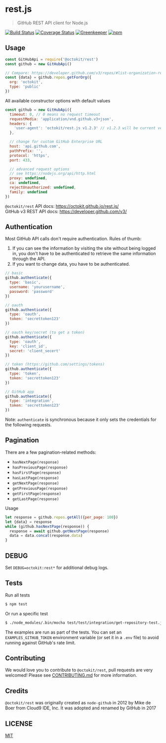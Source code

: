# rest.js

> GitHub REST API client for Node.js

[![Build Status](https://travis-ci.org/octokit/rest.js.svg?branch=master)](https://travis-ci.org/octokit/rest.js)
[![Coverage Status](https://coveralls.io/repos/github/octokit/rest.js/badge.svg)](https://coveralls.io/github/octokit/rest.js)
[![Greenkeeper](https://badges.greenkeeper.io/octokit/rest.js.svg)](https://greenkeeper.io/)
[![npm](https://img.shields.io/npm/v/github.svg)](https://www.npmjs.com/package/github)

## Usage

<!-- HEADS UP: when changing the options for the constructor, make sure to also
     update the type definition templates in scripts/templates/* -->
```js
const GitHubApi = require('@octokit/rest')
const github = new GitHubApi()

// Compare: https://developer.github.com/v3/repos/#list-organization-repositories
const {data} = github.repos.getForOrg({
  org: 'octokit',
  type: 'public'
})
```

All available constructor options with default values

```js
const github = new GitHubApi({
  timeout: 0, // 0 means no request timeout
  requestMedia: 'application/vnd.github.v3+json',
  headers: {
    'user-agent': 'octokit/rest.js v1.2.3' // v1.2.3 will be current version
  },

  // change for custom GitHub Enterprise URL
  host: 'api.github.com',
  pathPrefix: '',
  protocol: 'https',
  port: 433,

  // advanced request options
  // see https://nodejs.org/api/http.html
  proxy: undefined,
  ca: undefined,
  rejectUnauthorized: undefined,
  family: undefined
})
```

`@octokit/rest` API docs: https://octokit.github.io/rest.js/  
GitHub v3 REST API docs: https://developer.github.com/v3/

## Authentication

Most GitHub API calls don't require authentication. Rules of thumb:

1. If you can see the information by visiting the site without being logged in, you don't have to be authenticated to retrieve the same information through the API.
2. If you want to change data, you have to be authenticated.

```javascript
// basic
github.authenticate({
  type: 'basic',
  username: 'yourusername',
  password: 'password'
})

// oauth
github.authenticate({
  type: 'oauth',
  token: 'secrettoken123'
})

// oauth key/secret (to get a token)
github.authenticate({
  type: 'oauth',
  key: 'client_id',
  secret: 'client_secert'
})

// token (https://github.com/settings/tokens)
github.authenticate({
  type: 'token',
  token: 'secrettoken123'
})

// GitHub app
github.authenticate({
  type: 'integration',
  token: 'secrettoken123'
})
```

Note: `authenticate` is synchronous because it only sets the credentials
for the following requests.

## Pagination

There are a few pagination-related methods:

- `hasNextPage(response)`
- `hasPreviousPage(response)`
- `hasFirstPage(response)`
- `hasLastPage(response)`
- `getNextPage(response)`
- `getPreviousPage(response)`
- `getFirstPage(response)`
- `getLastPage(response)`

Usage

```js
let response = github.repos.getAll({per_page: 100})
let {data} = response
while (github.hasNextPage(response)) {
  response = await github.getNextPage(response)
  data = data.concat(response.data)
}
```

## DEBUG

Set `DEBUG=octokit:rest*` for additional debug logs.

## Tests

Run all tests

```bash
$ npm test
```

Or run a specific test

```bash
$ ./node_modules/.bin/mocha test/test/integration/get-repository-test.js
```

The examples are run as part of the tests. You can set an `EXAMPLES_GITHUB_TOKEN` environment
variable (or set it in a `.env` file) to avoid running against GitHub's rate limit.

## Contributing

We would love you to contribute to `@octokit/rest`, pull requests are very welcomed!
Please see [CONTRIBUTING.md](CONTRIBUTING.md) for more information.

## Credits

`@octokit/rest` was originally created as `node-github` in 2012 by Mike de Boer from Cloud9 IDE, Inc.
It was adopted and renamed by GitHub in 2017

## LICENSE

[MIT](LICENSE)
